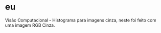 # eu
Visão Computacional - Histograma para imagens cinza, neste foi feito com uma imagem RGB Cinza.
